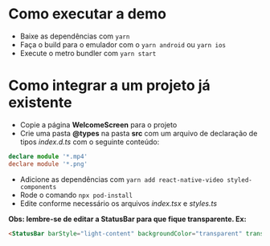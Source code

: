 # Como executar a demo

- Baixe as dependências com `yarn`
- Faça o build para o emulador com o `yarn android` ou `yarn ios`
- Execute o metro bundler com `yarn start`

# Como integrar a um projeto já existente

- Copie a página **WelcomeScreen** para o projeto
- Crie uma pasta **@types** na pasta **src** com um arquivo de declaração de tipos *index.d.ts* com o seguinte conteúdo:
```typescript
declare module '*.mp4'
declare module '*.png'
```
- Adicione as dependências com `yarn add react-native-video styled-components`
- Rode o comando `npx pod-install`
- Edite conforme necessário os arquivos *index.tsx* e *styles.ts*

**Obs: lembre-se de editar a StatusBar para que fique transparente. Ex:**
```html
<StatusBar barStyle="light-content" backgroundColor="transparent" translucent />
```
